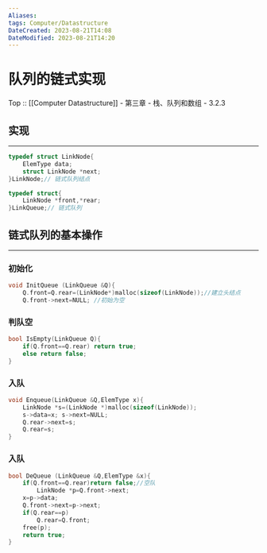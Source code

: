 ```yaml
---
Aliases: 
tags: Computer/Datastructure 
DateCreated: 2023-08-21T14:08
DateModified: 2023-08-21T14:20
---
```

# 队列的链式实现

Top :: [[Computer Datastructure]] - 第三章 - 栈、队列和数组 - 3.2.3

## 实现
---

```cpp
typedef struct LinkNode{
	ElemType data;
	struct LinkNode *next;
}LinkNode;// 链式队列结点

typedef struct{
	LinkNode *front,*rear;
}LinkQueue;// 链式队列
```

## 链式队列的基本操作
---
### 初始化

```cpp
void InitQueue (LinkQueue &Q){
	Q.front=Q.rear=(LinkNode*)malloc(sizeof(LinkNode));//建立头结点
	Q.front->next=NULL; //初始为空
```

### 判队空

```cpp
bool IsEmpty(LinkQueue Q){
	if(Q.front==Q.rear) return true;
	else return false;
}
```

### 入队

```cpp
void Enqueue(LinkQueue &Q,ElemType x){
	LinkNode *s=(LinkNode *)malloc(sizeof(LinkNode));
	s->data=x; s->next=NULL;
	Q.rear->next=s;
	Q.rear=s;
}
```

### 入队

```cpp
bool DeQueue (LinkQueue &Q,ElemType &x){
	if(Q.front==Q.rear)return false;//空队
		LinkNode *p=Q.front->next;
	x=p->data;
	Q.front->next=p->next;
	if(Q.rear==p)
		Q.rear=Q.front;
	free(p);
	return true;
}
```
